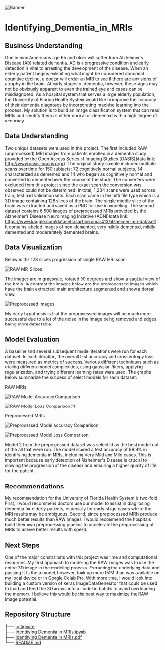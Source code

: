 ![Banner](https://user-images.githubusercontent.com/66101132/233464811-c055d55f-e77d-45af-bd0d-e942c2e831ca.jpg)


# Identifying_Dementia_in_MRIs

## Business Understanding

One in nine Americans age 65 and older will suffer from Alzheimer's Disease (AD) related dementia. AD is a progressive condition and early detection is vital to arresting the development of the disease. When an elderly patient begins exhibiting what might be considered abnormal cognitive decline, a doctor will order an MRI to see if there are any signs of atrophy in the brain. At early stages of dementia, however, these signs may not be obviously apparent to even the trained eye and cases can be misdiagnosed. As a hospital system that serves a large elderly population, the University of Florida Health System would like to improve the accuracy of their dementia diagnoses by incorporating machine learning into the process. My solution is to build an image classification system that can read MRIs and identify them as either normal or demented with a high degree of accuracy.

## Data Understanding

Two unique datasets were used in this project. The first included RAW (unprocessed) MRI images from patients enrolled in a dementia study provided by the Open Access Series of Imaging Studies (OASIS)(data link: http://www.oasis-brains.org/) .The original study sample included multiple scans over time for 150 subjects: 72 cognitively normal subjects, 64 characterized as demented and 14 who began as cognitively normal and converted to demented over the course of the study. The converters were excluded from this project since the exact scan the conversion was observed could not be determined. In total, 1,234 scans were used across train, test and validation sets. Each scan came in the nifti file type which is a 3D image containing 128 slices of the brain. The single middle slice of the brain was extracted and saved as a PNG for use in modeling. The second dataset contains 6,500 images of preprocessed MRIs provided by the Alzheimer’s Disease Neuroimaging Initiative (ADNI)(data link: https://www.kaggle.com/datasets/sachinkumar413/alzheimer-mri-dataset). It contains labeled images of non-demented, very mildly demented, mildly demented and modererately demented brains. 

## Data Visualization

Below is the 128 slices progression of single RAW MRI scan:

![RAW MRI Slices](https://user-images.githubusercontent.com/66101132/233239201-f1357a7a-38d0-4599-aa2b-8257a639b1d6.png)

The images are in grayscale, rotated 90 degrees and show a sagittal view of the brain. In contrast the images below are the preprocessed images which have the brain extracted, main architecture segmented and show a dorsal view.

![Preprocessed Images](https://user-images.githubusercontent.com/66101132/233239229-aacaa15f-fec4-4280-864b-7acea5fb7f96.png)

My early hypothesis is that the preprocessed images will be much more successful due to a lot of the noise in the image being removed and edges being more detectable.

## Model Evaluation

A baseline and several subsequent model iterations were run for each dataset. In each iteration, the overall test accuracy and crossentropy loss were measured as metrics of success. Various different techniques such as trialing different model complexities, using gaussian filters, applying regularization, and trying different learning rates were used. The graphs below summarize the success of select models for each dataset:


RAW MRIs

![RAW Model Accuracy Comparison](https://user-images.githubusercontent.com/66101132/233239252-975a4e69-253f-486d-a0a6-d1b2e18f6dd7.png)

![RAW Model Loss Comparison(1)](https://user-images.githubusercontent.com/66101132/233239259-39e213f2-4898-477f-8e75-bb690257a919.png)

Preprocessed MRIs

![Preprocessed Model Accuracy Comparison](https://user-images.githubusercontent.com/66101132/233239275-87d86842-b981-4991-b4d6-5ed59c00d7e9.png)

![Preprocessed Model Loss Comparison](https://user-images.githubusercontent.com/66101132/233239286-3b51bc97-db25-4f8f-9149-b9b1eba639e6.png)

Model 2 from the preprocessed dataset was selected as the best model out of the all that were run. The model scored a test accuracy of 98.9% in identifying dementia in MRIs, including Very Mild and Mild cases. This is important because early detection of Alzheimer's Disease is crucial to slowing the progression of the disease and ensuring a higher quality of life for the patient.

## Recommendations

My recommendation for the University of Florida Health System is two-fold. First, I would recommend doctors use our model to assist in diagnosing dementia for elderly patients, especially for early stage cases where the MRI results may be ambiguous. Second, since preprocessed MRIs produce much better results than RAW images, I would recommend the hospitals build their own preprocessing pipeline to accelerate the preprocessing of MRIs to achive better results with speed.

## Next Steps

One of the major constrainsts with this project was time and computational resources. My first approach to modeling the RAW images was to use the entire 3D image in the modeling process. Extracting the underlying data and passing it to the a model, however, took up more RAM than was available on my local device or in Google Colab Pro. With more time, I would look into building a custom version of keras ImageDataGenerator that could be used to load and feed the 3D arrays into a model in batchs to avoid overloading the memory. I believe this would be the best way to maximize the RAW image potential.


## Repository Structure
├── [.gitignore](https://github.com/michael-pozo/Identifying_Dementia_in_MRIs/blob/main/.gitignore)<br>
├── [Identifying Dementia in MRIs.ipynb](https://github.com/michael-pozo/Identifying_Dementia_in_MRIs/blob/main/Identifying%20Dementia%20in%20MRIs.ipynb)<br>
├── [Identifying Dementia in MRIs.pdf](https://github.com/michael-pozo/Identifying_Dementia_in_MRIs/blob/main/Identifying%20Dementia%20in%20MRIs.pdf)<br>
└── [README.md](https://github.com/michael-pozo/Identifying_Dementia_in_MRIs/blob/main/README.md)<br>












